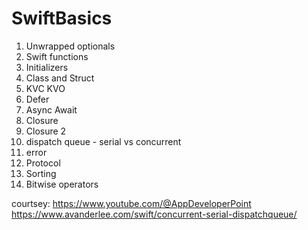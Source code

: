 # SwiftBasics 

1. Unwrapped optionals
2. Swift functions
3. Initializers
4. Class and Struct
5. KVC KVO
6. Defer
7. Async Await
8. Closure
9. Closure 2
10. dispatch queue - serial vs concurrent
11. error
12. Protocol
13. Sorting
14. Bitwise operators


courtsey:
 https://www.youtube.com/@AppDeveloperPoint
 https://www.avanderlee.com/swift/concurrent-serial-dispatchqueue/
